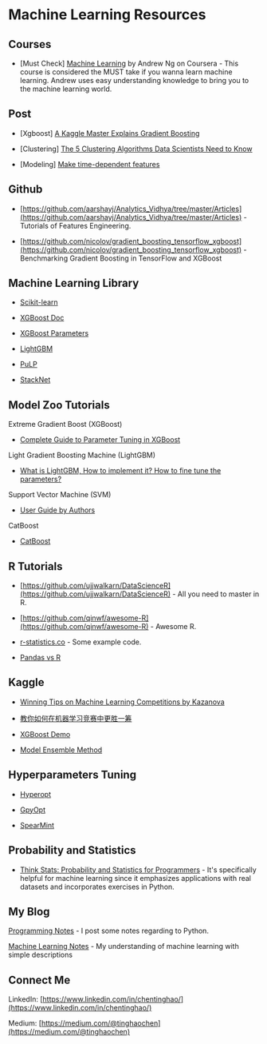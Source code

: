 # Machine Learning Resources

## Courses

- [Must Check] [Machine Learning](https://www.coursera.org/learn/machine-learning) by Andrew Ng on Coursera - This course is considered the MUST take if you wanna learn machine learning. Andrew uses easy understanding knowledge to bring you to the machine learning world.


## Post

- [Xgboost] [A Kaggle Master Explains Gradient Boosting](http://blog.kaggle.com/2017/01/23/a-kaggle-master-explains-gradient-boosting/)

- [Clustering] [The 5 Clustering Algorithms Data Scientists Need to Know](https://towardsdatascience.com/the-5-clustering-algorithms-data-scientists-need-to-know-a36d136ef68)

- [Modeling] [Make time-dependent features](https://ianlondon.github.io/blog/encoding-cyclical-features-24hour-time/)


## Github

- [https://github.com/aarshayj/Analytics_Vidhya/tree/master/Articles](https://github.com/aarshayj/Analytics_Vidhya/tree/master/Articles) - Tutorials of Features Engineering.

- [https://github.com/nicolov/gradient_boosting_tensorflow_xgboost](https://github.com/nicolov/gradient_boosting_tensorflow_xgboost) - Benchmarking Gradient Boosting in TensorFlow and XGBoost





## Machine Learning Library

- [Scikit-learn](http://scikit-learn.org/stable/index.html)

- [XGBoost Doc](https://xgboost.readthedocs.io/en/latest/python/python_api.html)

- [XGBoost Parameters](https://github.com/dmlc/xgboost/blob/master/doc/parameter.md)

- [LightGBM](http://lightgbm.readthedocs.io/en/latest/Python-API.html)

- [PuLP](https://github.com/coin-or/pulp)

- [StackNet](https://github.com/kaz-Anova/StackNet)


## Model Zoo Tutorials

Extreme Gradient Boost (XGBoost)

- [Complete Guide to Parameter Tuning in XGBoost](https://www.analyticsvidhya.com/blog/2016/03/complete-guide-parameter-tuning-xgboost-with-codes-python/)

Light Gradient Boosting Machine (LightGBM)

- [What is LightGBM, How to implement it? How to fine tune the parameters?](https://medium.com/@pushkarmandot/https-medium-com-pushkarmandot-what-is-lightgbm-how-to-implement-it-how-to-fine-tune-the-parameters-60347819b7fc)

Support Vector Machine (SVM)

- [User Guide by Authors](https://www.csie.ntu.edu.tw/~cjlin/papers/guide/guide.pdf)

CatBoost

- [CatBoost](https://github.com/catboost/catboost)




## R Tutorials

- [https://github.com/ujjwalkarn/DataScienceR](https://github.com/ujjwalkarn/DataScienceR) - All you need to master in R.

- [https://github.com/qinwf/awesome-R](https://github.com/qinwf/awesome-R) - Awesome R.

- [r-statistics.co](http://r-statistics.co/) - Some example code.

- [Pandas vs R](http://datascience-enthusiast.com/R/pandas_datatable.html)




## Kaggle

- [Winning Tips on Machine Learning Competitions by Kazanova](http://blog.hackerearth.com/winning-tips-machine-learning-competitions-kazanova-current-kaggle-3?spm=5176.100239.blogcont73757.26.GHAv73)

- [教你如何在机器学习竞赛中更胜一筹](http://www.deeplearn.me/960.html)

- [XGBoost Demo](https://github.com/dmlc/xgboost/tree/master/demo)

- [Model Ensemble Method](https://github.com/kaz-Anova/ensemble_amazon)


## Hyperparameters Tuning

- [Hyperopt](https://github.com/hyperopt/hyperopt)

- [GpyOpt](https://github.com/SheffieldML/GPyOpt)

- [SpearMint](https://github.com/JasperSnoek/spearmint)



## Probability and Statistics

- [Think Stats: Probability and Statistics for Programmers](http://greenteapress.com/wp/think-stats-2e/) -  It's specifically helpful for machine learning since it emphasizes applications with real datasets and incorporates exercises in Python.






## My Blog

[Programming Notes](https://medium.com/tinghaochen) - I post some notes regarding to Python.

[Machine Learning Notes](https://medium.com/machine-learning-algorithms) - My understanding of machine learning with simple descriptions





## Connect Me 

LinkedIn: [https://www.linkedin.com/in/chentinghao/](https://www.linkedin.com/in/chentinghao/)

Medium: [https://medium.com/@tinghaochen](https://medium.com/@tinghaochen)


